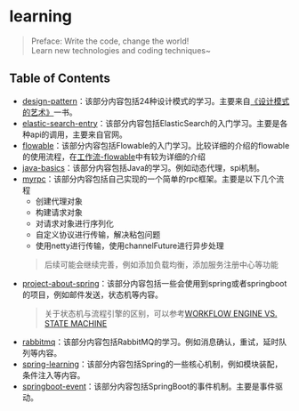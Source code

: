 # learning
> Preface: Write the code, change the world!<br>
> Learn new technologies and coding techniques~

## Table of Contents
- [design-pattern](./design-pattern)：该部分内容包括24种设计模式的学习。主要来自[《设计模式的艺术》](https://book.douban.com/subject/35163478/)一书。
- [elastic-search-entry](./elastic-search-entry)：该部分内容包括ElasticSearch的入门学习。主要是各种api的调用，主要来自官网。
- [flowable](./flowable)：该部分内容包括Flowable的入门学习。比较详细的介绍的flowable的使用流程，在[工作流-flowable](https://blog.csdn.net/qq_62656514/article/details/132759507)中有较为详细的介绍
- [java-basics](./java-basics)：该部分内容包括Java的学习。例如动态代理，spi机制。
- [myrpc](./myrpc)：该部分内容包括自己实现的一个简单的rpc框架。主要是以下几个流程
    - 创建代理对象
    - 构建请求对象
    - 对请求对象进行序列化
    - 自定义协议进行传输，解决粘包问题
    - 使用netty进行传输，使用channelFuture进行异步处理
  > 后续可能会继续完善，例如添加负载均衡，添加服务注册中心等功能
- [project-about-spring](./project-about-spring)：该部分内容包括一些会使用到spring或者springboot的项目，例如邮件发送，状态机等内容。
  > 关于状态机与流程引擎的区别，可以参考[WORKFLOW ENGINE VS. STATE MACHINE](https://workflowengine.io/blog/workflow-engine-vs-state-machine/)
- [rabbitmq](./rabbitmq)：该部分内容包括RabbitMQ的学习。例如消息确认，重试，延时队列等内容。
- [spring-learning](./spring-learning)：该部分内容包括Spring的一些核心机制，例如模块装配，条件注入等内容。
- [springboot-event](./springboot-event)：该部分内容包括SpringBoot的事件机制。主要是事件驱动。